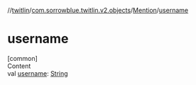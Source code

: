 //[twitlin](../../index.md)/[com.sorrowblue.twitlin.v2.objects](../index.md)/[Mention](index.md)/[username](username.md)



# username  
[common]  
Content  
val [username](username.md): [String](https://kotlinlang.org/api/latest/jvm/stdlib/kotlin/-string/index.html)  



